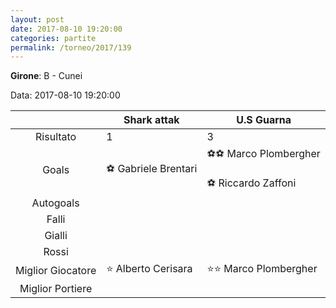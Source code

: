 ```yaml
---
layout: post
date: 2017-08-10 19:20:00
categories: partite
permalink: /torneo/2017/139
---
```

**Girone**: B - Cunei

Data: 2017-08-10 19:20:00

| | Shark attak | U.S Guarna |
|:-----:|-----|-----|
Risultato|1|3
Goals|⚽ Gabriele Brentari|⚽⚽ Marco Plombergher<br/><br/>⚽ Riccardo Zaffoni<br/>
Autogoals||
Falli||
Gialli||
Rossi||
Miglior Giocatore|⭐ Alberto Cerisara<br/>|⭐⭐ Marco Plombergher<br/>
Miglior Portiere||